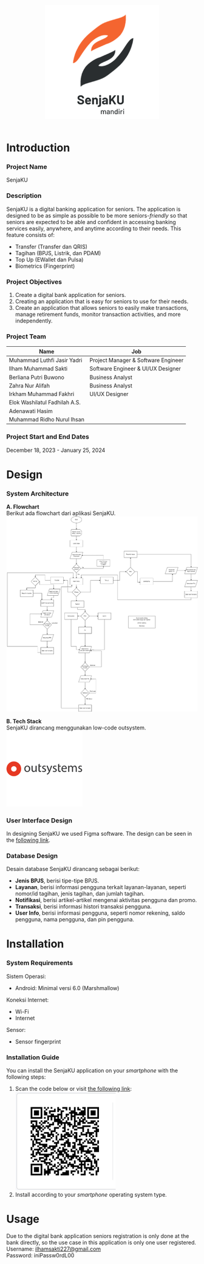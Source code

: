 <div style="text-align: center;">
  <img width="300" src="./images/logo_senjaKU.png" alt="SenjaKU Logo" />
</div>
<br>

# Introduction
### Project Name
SenjaKU

### Description
SenjaKU is a digital banking application for seniors. The application is designed to be as simple as possible to be more seniors-*friendly* so that seniors are expected to be able and confident in accessing banking services easily, anywhere, and anytime according to their needs. This feature consists of:
- Transfer (Transfer dan QRIS)
- Tagihan (BPJS, Listrik, dan PDAM)
- Top Up (EWallet dan Pulsa)
- Biometrics (Fingerprint)

### Project Objectives
1. Create a digital bank application for seniors.
2. Creating an application that is easy for seniors to use for their needs.
3. Create an application that allows seniors to easily make transactions, manage retirement funds, monitor transaction activities, and more independently.

### Project Team
| Name | Job | 
|---|---|
| Muhammad Luthfi Jasir Yadri | Project Manager & Software Engineer |
| Ilham Muhammad Sakti | Software Engineer & UI/UX Designer |
| Berliana Putri Buwono | Business Analyst |
| Zahra Nur Alifah | Business Analyst |
| Irkham Muhammad Fakhri | UI/UX Designer |
| Elok Washilatul Fadhilah A.S. |  |
| Adenawati Hasim |  |
| Muhammad Ridho Nurul Ihsan |  |

### Project Start and End Dates
December 18, 2023 - January 25, 2024


# Design
### System Architecture
**A. Flowchart**  
Berikut ada flowchart dari aplikasi SenjaKU.
![flowchart senjaKU](./images/flowchart-SenjaKU.png)  

**B. Tech Stack**  
SenjaKU dirancang menggunakan low-code outsystem.  
<img width="200" src="./images/outsystems-logo.svg" alt="outsystem Logo" />

### User Interface Design
In designing SenjaKU we used Figma software. The design can be seen in the [following link](https://www.figma.com/file/1QuCD60hZo5SgS3ZoSyd2f/SenjaKU-Mandiri?type=design&node-id=516%3A282&mode=design&t=kKkUET3fuHoGQZAP-1).

### Database Design
Desain database SenjaKU dirancang sebagai berikut:
- **Jenis BPJS**, berisi tipe-tipe BPJS. 
- **Layanan**, berisi informasi pengguna terkait layanan-layanan, seperti nomor/id tagihan, jenis tagihan, dan jumlah tagihan.
- **Notifikasi**, berisi artikel-artikel mengenai aktivitas pengguna dan promo. 
- **Transaksi**, berisi informasi histori transaksi pengguna.
- **User Info**, berisi informasi pengguna, seperti nomor rekening, saldo pengguna, nama pengguna, dan pin pengguna.


# Installation
### System Requirements
Sistem Operasi:
- Android: Minimal versi 6.0 (Marshmallow)

Koneksi Internet:
- Wi-Fi
- Internet

Sensor: 
- Sensor fingerprint


### Installation Guide
You can install the SenjaKU application on your *smartphone* with the following steps:
1. Scan the code below or visit [the following link](https://personal-lpxm6mj6.outsystemscloud.com/NativeAppBuilder/App?AppKey=21dae64e-8b18-4564-99aa-5794ba7c518d):  
  ![barcode install](./images/barcode_install_app.png) 
2. Install according to your *smartphone* operating system type.


# Usage
Due to the digital bank application seniors registration is only done at the bank directly, so the use case in this application is only one user registered.  
Username: ilhamsakti227@gmail.com  
Password: iniPassw0rdL00  

